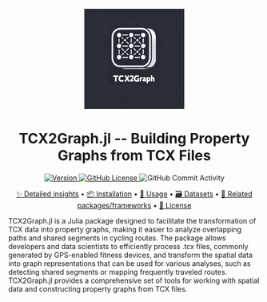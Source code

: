 <p align="center">
    <img width="200" src=".github/logo/TCX2Graph_jl.webp">
</p>

<h1 align="center">
TCX2Graph.jl -- Building Property Graphs from TCX Files
</h1>

<p align="center">
    <a href="https://juliahub.com/ui/Packages/General/TCX2Graph">
        <img alt="Version" src="https://juliahub.com/docs/General/TCX2Graph/stable/version.svg">
    </a>
    <a href="https://github.com/firefly-cpp/TCX2Graph.jl/blob/master/LICENSE">
        <img alt="GitHub License" src="https://img.shields.io/github/license/firefly-cpp/TCX2Graph.jl.svg">
    </a>
    <img alt="GitHub Commit Activity" src="https://img.shields.io/github/commit-activity/w/firefly-cpp/TCX2Graph.jl.svg">
</p>

<p align="center">
    <a href="#-detailed-insights">✨ Detailed insights</a> •
    <a href="#-installation">📦 Installation</a> •
    <a href="#-usage">🚀 Usage</a> •
    <a href="#️-datasets">🗃️ Datasets</a> •
    <a href="#-related-packagesframeworks">🔗 Related packages/frameworks</a> •
    <a href="#-license">🔑 License</a>
</p>

TCX2Graph.jl is a Julia package designed to facilitate the transformation of TCX data into property graphs, making it easier to analyze overlapping paths and shared segments in cycling routes. The package allows developers and data scientists to efficiently process .tcx files, commonly generated by GPS-enabled fitness devices, and transform the spatial data into graph representations that can be used for various analyses, such as detecting shared segments or mapping frequently traveled routes. TCX2Graph.jl provides a comprehensive set of tools for working with spatial data and constructing property graphs from TCX files.

